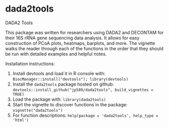 # dada2tools
DADA2 Tools

This package was written for researchers using DADA2 and DECONTAM for their 16S rRNA gene sequencing data analysis. It allows for easy construction of PCoA plots, heatmaps, barplots, and more. The vignette walks the reader through each of the functions in the order that they should be run with detailed examples and helpful notes.

Installation instructions:

1. Install devtools and load it in R console with:
  `BiocManager::install("devtools"); library(devtools)`
2. Install the `dada2tools` package hosted on github:
  `devtools::install_github("jp589/dada2tools", build_vignettes = TRUE)`
3. Load the package with:
  `library(dada2tools)`
4. Start the vignette to discover functions in the package:
  `vignette("dada2tools")`
5. For function descriptions:
  `help(package = 'dada2tools', help_type = 'html')`
